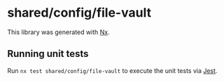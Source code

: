 # shared/config/file-vault

This library was generated with [Nx](https://nx.dev).

## Running unit tests

Run `nx test shared/config/file-vault` to execute the unit tests via [Jest](https://jestjs.io).
